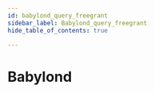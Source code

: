 ```yaml
---
id: babylond_query_freegrant
sidebar_label: Babylond_query_freegrant
hide_table_of_contents: true

---
```


# Babylond
